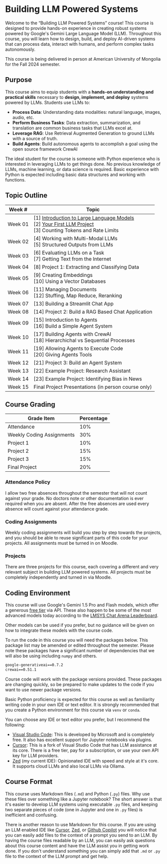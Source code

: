 # Building LLM Powered Systems
Welcome to the “Building LLM Powered Systems” course! This course is designed to provide hands-on experience in creating robust systems powered by Google's Gemini Large Language Model (LLM). Throughout this course, you will learn how to design, build, and deploy AI-driven systems that can process data, interact with humans, and perform complex tasks autonomously.

This course is being delivered in person at American University of Mongolia for the Fall 2024 semester.

## Purpose
This course aims to equip students with a **hands-on understanding and practical skills** necessary to **design, implement, and deploy** systems powered by LLMs. Students use LLMs to:

- **Process Data**: Understanding data modalities: natural language, images, audio, etc.
- **Perform Business Tasks**: Data extraction, summarization, and translation are common business tasks that LLMs excel at.
- **Leverage RAG**: Use Retrieval Augmented Generation to ground LLMs with a source of truth.
- **Build Agents**: Build autonomous agents to accomplish a goal using the open source framework CrewAI

The ideal student for the course is someone with Python experience who is interested in leveraging LLMs to get things done. No previous knowledge of LLMs, machine learning, or data science is required. Basic experience with Python is expected including basic data structures and working with functions.

## Topic Outline

| Week #  | Topic                                                                                                                                                                                                 |
| ------- | ----------------------------------------------------------------------------------------------------------------------------------------------------------------------------------------------------- |
| Week 01 | [1] [Introduction to Large Language Models](Introduction%20to%20Large%20Language%20Models.md)<br>[2] [Your First LLM Project](Your%20First%20LLM%20Project.md)<br>[3] Counting Tokens and Rate Limits |
| Week 02 | [4] Working with Multi-Modal LLMs<br>[5] Structured Outputs from LLMs                                                                                                                                 |
| Week 03 | [6] Evaluating LLMs on a Task<br>[7] Getting Text from the Internet                                                                                                                                   |
| Week 04 | [8] Project 1: Extracting and Classifying Data                                                                                                                                                        |
| Week 05 | [9] Creating Embeddings<br>[10] Using a Vector Databases                                                                                                                                              |
| Week 06 | [11] Managing Documents<br>[12] Stuffing, Map Reduce, Reranking                                                                                                                                       |
| Week 07 | [13] Building a Streamlit Chat App                                                                                                                                                                    |
| Week 08 | [14] Project 2: Build a RAG Based Chat Application                                                                                                                                                    |
| Week 09 | [15] Introduction to Agents<br>[16] Build a Simple Agent System                                                                                                                                       |
| Week 10 | [17] Building Agents with CrewAI<br>[18] Hierarchichal vs Sequential Processes                                                                                                                        |
| Week 11 | [19] Allowing Agents to Execute Code<br>[20] Giving Agents Tools                                                                                                                                      |
| Week 12 | [21] Project 3: Build an Agent System                                                                                                                                                                 |
| Week 13 | [22] Example Project: Research Assistant                                                                                                                                                              |
| Week 14 | [23] Example Project: Identifying Bias in News                                                                                                                                                        |
| Week 15 | Final Project Presentations (in person course only)                                                                                                                                                   |

## Course Grading

| **Grade Item**            | **Percentage** |
| ------------------------- | -------------- |
| Attendance                | 10%            |
| Weekly Coding Assignments | 30%            |
| Project 1                 | 10%            |
| Project 2                 | 15%            |
| Project 3                 | 15%            |
| Final Project             | 20%            |
### Attendance Policy
I allow two free absences throughout the semester that will not count against your grade. No doctors note or other documentation is ever required when you are absent. After the free absences are used every absence will count against your attendance grade.

### Coding Assignments
Weekly coding assignments will build you step by step towards the projects, and you should be able to reuse significant parts of this code for your projects. All assignments must be turned in on Moodle.

### Projects
There are three projects for this course, each covering a different and very relevant subject in building LLM powered systems. All projects must be completely independently and turned in via Moodle. 

## Coding Environment

This course will use Google's Gemini 1.5 Pro and Flash models, which offer a generous [free tier](https://ai.google.dev/pricing) via API. These also happen to be some of the most advanced models today according to the [LMSYS Chat Arena Leaderboard](https://lmarena.ai/?leaderboard).

Other models can be used if you prefer, but no guidance will be given on how to integrate these models with the course code.

To run the code in this course you will need the packages below. This package list may be amended or edited throughout the semester. Please note these packages have a significant number of dependencies that we will also be using including `numpy` and others.

``` requirements.txt
google-generativeai==0.7.2
crewai==0.51.1
```

Course code will work with the package versions provided. These packages are changing quickly, so be prepared to make updates to the code if you want to use newer package versions.

Basic Python proficiency is expected for this course as well as familiarity writing code in your own IDE or text editor. It is strongly recommended that you create a Python environment for this course via `venv` or `conda`.

You can choose any IDE or text editor you prefer, but I recommend the following:
- [Visual Studio Code](https://code.visualstudio.com/): This is developed by Microsoft and is completely free. It also has excellent support for Jupyter notebooks via plugins.
- [Cursor](https://www.cursor.com/): This is a fork of Visual Studio Code that has LLM assistance at its core. There is a free tier, pay for a subscription, or use your own API key for LLM providers.
- [Zed](https://zed.dev) (my current IDE): Opinionated IDE with speed and style at it's core. It supports cloud LLMs and also local LLMs via Ollama.

## Course Format
This course uses Markdown files (`.md`) and Python (`.py`) files. Why use these files over something like a Jupyter notebook? The short answer is that it's easier to develop LLM systems using executable `.py` files, and keeping two separate pieces of code (one in Jupyter and one in `.py` files) is inefficient and confusing. 

There is another reason to use Markdown for this course. If you are using an LLM enabled IDE like [Cursor](https://www.cursor.com/), [Zed](https://zed.dev/), or [Github Copilot](https://github.com/features/copilot) you will notice that you can easily add files to the context of a prompt you send to an LLM. By having the course files readable by an LLM, you can easily ask questions about this course content and have the LLM assist you in getting work done. If you don't understand something you can simply add that `.md` or `.py` file to the context of the LLM prompt and get help.